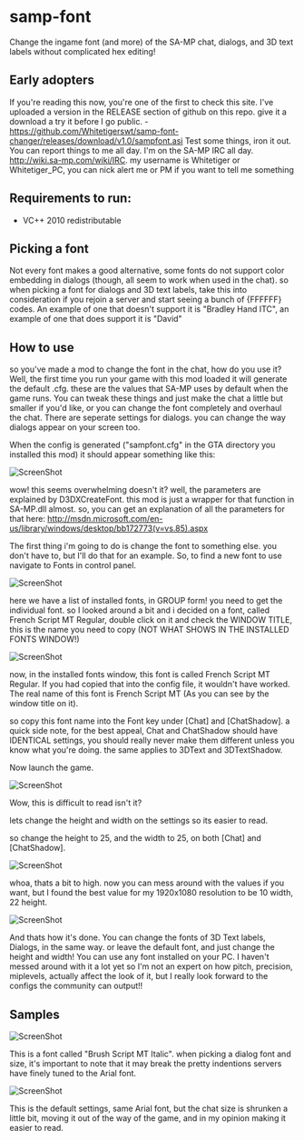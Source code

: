 samp-font
=========

Change the ingame font (and more) of the SA-MP chat, dialogs, and 3D text labels without complicated hex editing!

Early adopters
----------
If you're reading this now, you're one of the first to check this site. I've uploaded a version in the RELEASE section of github on this repo. give it a download a try it before I go public. - https://github.com/Whitetigerswt/samp-font-changer/releases/download/v1.0/sampfont.asi  Test some things, iron it out. You can report things to me all day. I'm on the SA-MP IRC all day. http://wiki.sa-mp.com/wiki/IRC. my username is Whitetiger or Whitetiger_PC, you can nick alert me or PM if you want to tell me something

Requirements to run:
----------

- VC++ 2010 redistributable

Picking a font
----------

Not every font makes a good alternative, some fonts do not support color embedding in dialogs (though, all seem to work when used in the chat). so when picking a font for dialogs and 3D text labels, take this into consideration if you rejoin a server and start seeing a bunch of {FFFFFF} codes. An example of one that doesn't support it is "Bradley Hand ITC", an example of one that does support it is "David"

How to use
----------
so you've made a mod to change the font in the chat, how do you use it? Well, the first time you run your game with this mod loaded it will generate the default .cfg. these are the values that SA-MP uses by default when the game runs. You can tweak these things and just make the chat a little but smaller if you'd like, or you can change the font completely and overhaul the chat. There are seperate settings for dialogs. you can change the way dialogs appear on your screen too.

When the config is generated ("sampfont.cfg" in the GTA directory you installed this mod) it should appear something like this:

![ScreenShot](https://sixtytiger.com/tiger/random/default_cfg.png)

wow! this seems overwhelming doesn't it? well, the parameters are explained by D3DXCreateFont. this mod is just a wrapper for that function in SA-MP.dll almost. so, you can get an explanation of all the parameters for that here: http://msdn.microsoft.com/en-us/library/windows/desktop/bb172773(v=vs.85).aspx

The first thing i'm going to do is change the font to something else. you don't have to, but I'll do that for an example. So, to find a new font to use navigate to Fonts in control panel.

![ScreenShot](https://sixtytiger.com/tiger/random/fontslist.png)

here we have a list of installed fonts, in GROUP form! you need to get the individual font. so I looked around a bit and i decided on a font, called French Script MT Regular, double click on it and check the WINDOW TITLE, this is the name you need to copy (NOT WHAT SHOWS IN THE INSTALLED FONTS WINDOW!)

![ScreenShot](https://sixtytiger.com/tiger/random/myfont.png)

now, in the installed fonts window, this font is called French Script MT Regular. If you had copied that into the config file, it wouldn't have worked. The real name of this font is French Script MT (As you can see by the window title on it).

so copy this font name into the Font key under [Chat] and [ChatShadow]. a quick side note, for the best appeal, Chat and ChatShadow should have IDENTICAL settings, you should really never make them different unless you know what you're doing. the same applies to 3DText and 3DTextShadow.

Now launch the game.

![ScreenShot](https://sixtytiger.com/tiger/random/low_height_width.png)

Wow, this is difficult to read isn't it?

lets change the height and width on the settings so its easier to read.

so change the height to 25, and the width to 25, on both [Chat] and [ChatShadow].

![ScreenShot](https://sixtytiger.com/tiger/random/high_height_width.png)

whoa, thats a bit to high. now you can mess around with the values if you want, but I found the best value for my 1920x1080 resolution to be 10 width, 22 height.

![ScreenShot](https://sixtytiger.com/tiger/random/perfect_height_width.png)

And thats how it's done. You can change the fonts of 3D Text labels, Dialogs, in the same way. or leave the default font, and just change the height and width! You can use any font installed on your PC. I haven't messed around with it a lot yet so I'm not an expert on how pitch, precision, miplevels, actually affect the look of it, but I really look forward to the configs the community can output!!

Samples
----------
![ScreenShot](https://www.sixtytiger.com/tiger/random/dialog_font.png)

This is a font called "Brush Script MT Italic". when picking a dialog font and size, it's important to note that it may break the pretty indentions servers have finely tuned to the Arial font.

![ScreenShot](https://www.sixtytiger.com/tiger/random/shrink_chat_size.png)

This is the default settings, same Arial font, but the chat size is shrunken a little bit, moving it out of the way of the game, and in my opinion making it easier to read.


